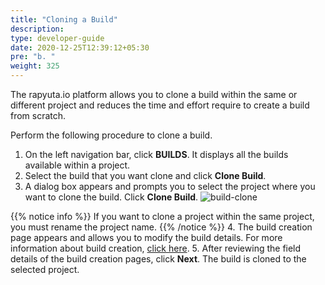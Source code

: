 ```yaml
---
title: "Cloning a Build"
description:
type: developer-guide
date: 2020-12-25T12:39:12+05:30
pre: "b. "
weight: 325
---
```


The rapyuta.io platform allows you to clone a build within the same or different project and reduces the time and effort require to create a build from scratch.

Perform the following procedure to clone a build.

1. On the left navigation bar, click **BUILDS**. It displays all the builds available within a project.
2. Select the build that you want clone and click **Clone Build**. 
3. A dialog box appears and prompts you to select the project where you want to clone the build. Click **Clone Build**.
![build-clone](/images/core-concepts/builds/build-clone.png?classes=border,shadow&width=25pc)

{{% notice info %}}
If you want to clone a project within the same project, you must rename the project name.
{{% /notice %}}
4. The build creation page appears and allows you to modify the build details. For more information about build creation, [click here](/developer-guide/create-software-packages/builds/build-creation).
5. After reviewing the field details of the build creation pages, click **Next**. The build is cloned to the selected project.